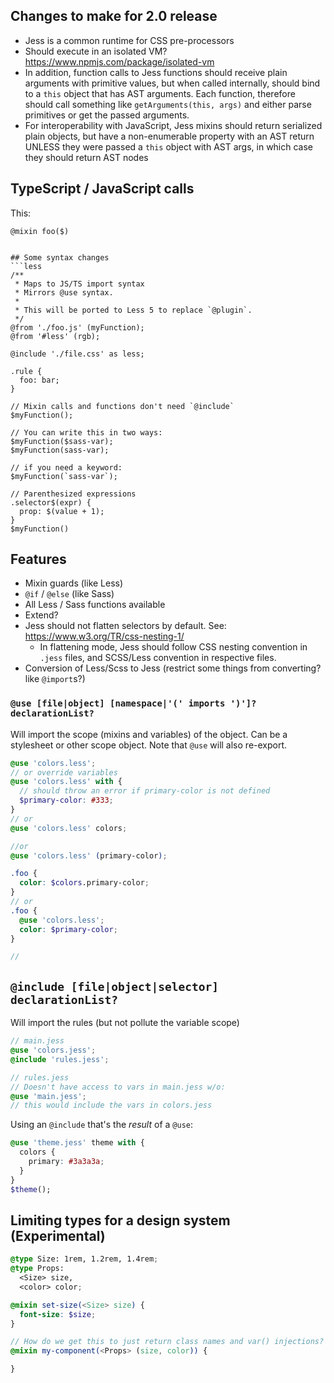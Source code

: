 ## Changes to make for 2.0 release

- Jess is a common runtime for CSS pre-processors
- Should execute in an isolated VM? https://www.npmjs.com/package/isolated-vm
- In addition, function calls to Jess functions should receive plain arguments with primitive values, but when called internally, should bind to a `this` object that has AST arguments. Each function, therefore should call something like `getArguments(this, args)` and either parse primitives or get the passed arguments.
- For interoperability with JavaScript, Jess mixins should return serialized plain objects, but have a non-enumerable property with an AST return UNLESS they were passed a `this` object with AST args, in which case they should return AST nodes

## TypeScript / JavaScript calls

This:
```less
@mixin foo($)


## Some syntax changes
```less
/**
 * Maps to JS/TS import syntax
 * Mirrors @use syntax.
 *
 * This will be ported to Less 5 to replace `@plugin`.
 */
@from './foo.js' (myFunction);
@from '#less' (rgb);

@include './file.css' as less;

.rule {
  foo: bar;
}

// Mixin calls and functions don't need `@include`
$myFunction();

// You can write this in two ways:
$myFunction($sass-var);
$myFunction(sass-var);

// if you need a keyword:
$myFunction(`sass-var`);

// Parenthesized expressions
.selector$(expr) {
  prop: $(value + 1);
}
$myFunction()
```

## Features
- Mixin guards (like Less)
- `@if` / `@else` (like Sass)
- All Less / Sass functions available
- Extend?
- Jess should not flatten selectors by default. See: https://www.w3.org/TR/css-nesting-1/
  - In flattening mode, Jess should follow CSS nesting convention in `.jess` files, and SCSS/Less convention in respective files.
- Conversion of Less/Scss to Jess (restrict some things from converting? like `@import`s?)

### `@use [file|object] [namespace|'(' imports ')']? declarationList?`

Will import the scope (mixins and variables) of the object. Can be a stylesheet or other scope object.
Note that `@use` will also re-export.

```scss
@use 'colors.less';
// or override variables
@use 'colors.less' with {
  // should throw an error if primary-color is not defined
  $primary-color: #333;
}
// or
@use 'colors.less' colors;

//or
@use 'colors.less' (primary-color);

.foo {
  color: $colors.primary-color;
}
// or
.foo {
  @use 'colors.less';
  color: $primary-color;
}

//
```

## `@include [file|object|selector] declarationList?`

Will import the rules (but not pollute the variable scope)
```scss
// main.jess
@use 'colors.jess';
@include 'rules.jess';

// rules.jess
// Doesn't have access to vars in main.jess w/o:
@use 'main.jess';
// this would include the vars in colors.jess
```
Using an `@include` that's the _result_ of a `@use`:
```scss
@use 'theme.jess' theme with {
  colors {
    primary: #3a3a3a;
  }
}
$theme();
```

## Limiting types for a design system (Experimental)
```scss
@type Size: 1rem, 1.2rem, 1.4rem;
@type Props:
  <Size> size,
  <color> color;

@mixin set-size(<Size> size) {
  font-size: $size;
}

// How do we get this to just return class names and var() injections?
@mixin my-component(<Props> (size, color)) {

}
```
